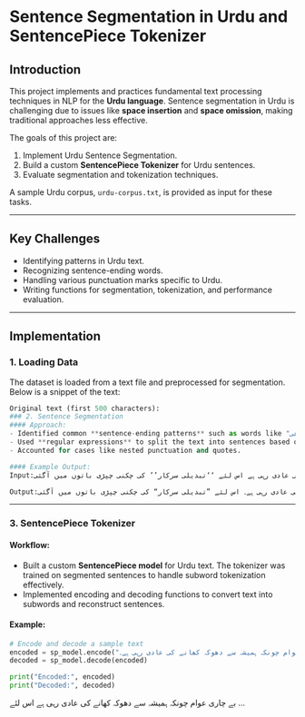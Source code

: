 # Sentence Segmentation in Urdu and SentencePiece Tokenizer

## Introduction

This project implements and practices fundamental text processing techniques in NLP for the **Urdu language**. Sentence segmentation in Urdu is challenging due to issues like **space insertion** and **space omission**, making traditional approaches less effective. 

The goals of this project are:
1. Implement Urdu Sentence Segmentation.
2. Build a custom **SentencePiece Tokenizer** for Urdu sentences.
3. Evaluate segmentation and tokenization techniques.

A sample Urdu corpus, `urdu-corpus.txt`, is provided as input for these tasks.

---

## Key Challenges

- Identifying patterns in Urdu text.
- Recognizing sentence-ending words.
- Handling various punctuation marks specific to Urdu.
- Writing functions for segmentation, tokenization, and performance evaluation.

---

## Implementation

### 1. Loading Data
The dataset is loaded from a text file and preprocessed for segmentation. Below is a snippet of the text:
```python
Original text (first 500 characters):
### 2. Sentence Segmentation
#### Approach:
- Identified common **sentence-ending patterns** such as words like "ہے", "تھا", "تھی", and punctuation like "۔", "؟", and "!". 
- Used **regular expressions** to split the text into sentences based on these patterns.
- Accounted for cases like nested punctuation and quotes.

#### Example Output:
Input:بے چاری عوام چونکہ ہمیشہ سے دھوکہ کھانے کی عادی رہی ہے اس لئے ‘‘تبدیلی سرکار’’ کی چکنی چپڑی باتوں میں آگئی ...

Output:بے چاری عوام چونکہ ہمیشہ سے دھوکہ کھانے کی عادی رہی ہے۔ اس لئے ”تبدیلی سرکار“ کی چکنی چپڑی باتوں میں آگئی
```
---
### 3. SentencePiece Tokenizer
#### Workflow:
- Built a custom **SentencePiece model** for Urdu text. The tokenizer was trained on segmented sentences to handle subword tokenization effectively.
- Implemented encoding and decoding functions to convert text into subwords and reconstruct sentences.

#### Example:
```python
# Encode and decode a sample text
encoded = sp_model.encode("بے چاری عوام چونکہ ہمیشہ سے دھوکہ کھانے کی عادی رہی ہے۔")
decoded = sp_model.decode(encoded)

print("Encoded:", encoded)
print("Decoded:", decoded)
```
بے چاری عوام چونکہ ہمیشہ سے دھوکہ کھانے کی عادی رہی ہے اس لئے ...

